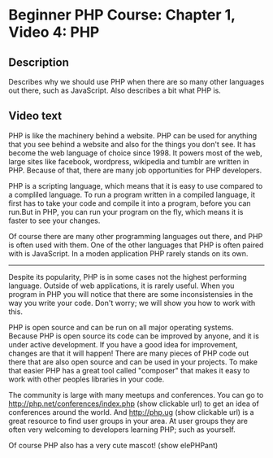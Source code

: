 # Beginner PHP Course: Chapter 1, Video 4: PHP

## Description
Describes why we should use PHP when there are so many other languages out there, such as JavaScript. Also describes a bit what PHP is. 

## Video text
PHP is like the machinery behind a website. PHP can be used for anything that you see behind a website and also for the things you don't see. It has become the web language of choice since 1998. It powers most of the web, large sites like facebook, wordpress, wikipedia and tumblr are written in PHP. Because of that, there are many job opportunities for PHP developers.

PHP is a scripting language, which means that it is easy to use compared to a compliled language. To run a program written in a compiled language, it first has to take your code and compile it into a program, before you can run.But in PHP, you can run your program on the fly, which means it is faster to see your changes.

Of course there are many other programming languages out there, and PHP is often used with them. One of the other languages that PHP is often paired with is JavaScript. In a moden application PHP rarely stands on its own. 

--- 

Despite its popularity, PHP is in some cases not the highest performing language. Outside of web applications, it is rarely useful. When you program in PHP you will notice that there are some inconsistensies in the way you write your code. Don't worry; we will show you how to work with this.

PHP is open source and can be run on all major operating systems. Because PHP is open source its code can be improved by anyone, and it is under active development. If you have a good idea for improvement, changes are that it will happen! There are many pieces of PHP code out there that are also open source and can be used in your projects. To make that easier PHP has a great tool called "composer" that makes it easy to work with other peoples libraries in your code. 

The community is large with many meetups and conferences. You can go to http://php.net/conferences/index.php (show clickable url) to get an idea of conferences around the world. And http://php.ug (show clickable url) is a great resource to find user groups in your area. At user groups they are often very welcoming to developers learning PHP; such as yourself. 

Of course PHP also has a very cute mascot! (show elePHPant)